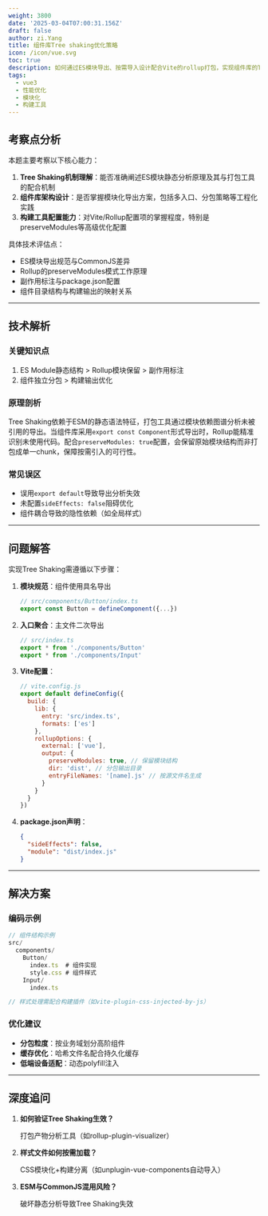 ```yaml
---
weight: 3800
date: '2025-03-04T07:00:31.156Z'
draft: false
author: zi.Yang
title: 组件库Tree shaking优化策略
icon: /icon/vue.svg
toc: true
description: 如何通过ES模块导出、按需导入设计配合Vite的rollup打包，实现组件库的Tree shaking效果？请给出按组件目录分包构建的具体配置示例。
tags:
  - vue3
  - 性能优化
  - 模块化
  - 构建工具
---
```




## 考察点分析

本题主要考察以下核心能力：

1. **Tree Shaking机制理解**：能否准确阐述ES模块静态分析原理及其与打包工具的配合机制
2. **组件库架构设计**：是否掌握模块化导出方案，包括多入口、分包策略等工程化实践
3. **构建工具配置能力**：对Vite/Rollup配置项的掌握程度，特别是preserveModules等高级优化配置

具体技术评估点：

- ES模块导出规范与CommonJS差异
- Rollup的preserveModules模式工作原理
- 副作用标注与package.json配置
- 组件目录结构与构建输出的映射关系

---

## 技术解析

### 关键知识点

1. ES Module静态结构 > Rollup模块保留 > 副作用标注
2. 组件独立分包 > 构建输出优化

### 原理剖析

Tree Shaking依赖于ESM的静态语法特征，打包工具通过模块依赖图谱分析未被引用的导出。当组件库采用`export const Component`形式导出时，Rollup能精准识别未使用代码。配合`preserveModules: true`配置，会保留原始模块结构而非打包成单一chunk，保障按需引入的可行性。

### 常见误区

- 误用`export default`导致导出分析失效
- 未配置`sideEffects: false`阻碍优化
- 组件耦合导致的隐性依赖（如全局样式）

---

## 问题解答

实现Tree Shaking需遵循以下步骤：

1. **模块规范**：组件使用具名导出

    ```javascript
    // src/components/Button/index.ts
    export const Button = defineComponent({...})
    ```

2. **入口聚合**：主文件二次导出

    ```javascript
    // src/index.ts
    export * from './components/Button'
    export * from './components/Input'
    ```

3. **Vite配置**：

    ```javascript
    // vite.config.js
    export default defineConfig({
      build: {
        lib: {
          entry: 'src/index.ts',
          formats: ['es']
        },
        rollupOptions: {
          external: ['vue'],
          output: {
            preserveModules: true, // 保留模块结构
            dir: 'dist', // 分包输出目录
            entryFileNames: '[name].js' // 按源文件名生成
          }
        }
      }
    })
    ```

4. **package.json声明**：

    ```json
    {
      "sideEffects": false,
      "module": "dist/index.js"
    }
    ```

---

## 解决方案

### 编码示例

```javascript
// 组件结构示例
src/
  components/
    Button/
      index.ts  # 组件实现
      style.css # 组件样式
    Input/
      index.ts

// 样式处理需配合构建插件（如vite-plugin-css-injected-by-js）
```

### 优化建议

- **分包粒度**：按业务域划分高阶组件
- **缓存优化**：哈希文件名配合持久化缓存
- **低端设备适配**：动态polyfill注入

---

## 深度追问

1. **如何验证Tree Shaking生效？**
  
    打包产物分析工具（如rollup-plugin-visualizer）

2. **样式文件如何按需加载？**

    CSS模块化+构建分离（如unplugin-vue-components自动导入）

3. **ESM与CommonJS混用风险？**

    破坏静态分析导致Tree Shaking失效
